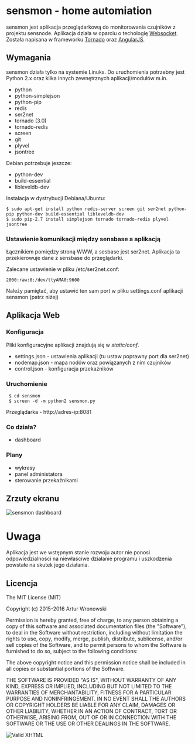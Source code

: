 # sensmon - home automiation

sensmon jest aplikacja przeglądarkową do monitorowania czujników z projektu sensnode. Aplikacja działa w oparciu o techologię [Websocket](http://pl.wikipedia.org/wiki/WebSocket). Została napisana w frameworku [Tornado](http://www.tornadoweb.org/en/stable/) oraz [AngularJS](https://angularjs.org/). 

## Wymagania

sensmon działa tylko na systemie Linuks. Do uruchomienia potrzebny jest Python 2.x oraz kilka innych zewnętrznych aplikacji/modułów m.in.

- python
- python-simplejson
- python-pip
- redis
- ser2net
- tornado (3.0)
- tornado-redis
- screen
- git
- plyvel
- jsontree

Debian potrzebuje jeszcze:

- python-dev
- build-essential
- libleveldb-dev

Instalacja w dystrybucji Debiana/Ubuntu:

    $ sudo apt-get install python redis-server screen git ser2net python-pip python-dev build-essential libleveldb-dev
    $ sudo pip-2.7 install simplejson tornado tornado-redis plyvel jsontree


### Ustawienie komunikacji między sensbase a aplikacją

Łącznikiem pomiędzy stroną WWW, a sesbase jest ser2net. Aplikacja ta przekierowuje dane z sensbase do przeglądarki. 

Zalecane ustawienie w pliku /etc/ser2net.conf:

    2000:raw:0:/dev/ttyAMA0:9600
    
Należy pamiętać, aby ustawić ten sam port w pliku settings.conf aplikacji sensmon (patrz niżej)

## Aplikacja Web
### Konfiguracja

Pliki konfiguracyjne aplikacji znajdują się w *static/conf*.

- settings.json - ustawienia aplikacji (tu ustaw poprawny port dla ser2net)
- nodemap.json - mapa nodów oraz powiązanych z nim czujników
- control.json - konfiguracja przekaźników

### Uruchomienie

     $ cd sensmon
     $ screen -d -m python2 sensmon.py

Przeglądarka - http://adres-ip:8081

### Co działa?

- dashboard

### Plany

- wykresy
- panel administatora
- sterowanie przekaźnikami

## Zrzuty ekranu

![sensmon dashboard](https://dl.dropboxusercontent.com/u/677573/Photos/sensmon/dashboard.png)

# Uwaga
Aplikacja jest we wstępnym stanie rozwoju autor nie ponosi odpowiedzialności na niewłaściwe działanie programu i uszkodzenia powstałe na skutek jego działania.

## Licencja

The MIT License (MIT)

Copyright (c) 2015-2016 Artur Wronowski

Permission is hereby granted, free of charge, to any person obtaining a copy
of this software and associated documentation files (the "Software"), to deal
in the Software without restriction, including without limitation the rights
to use, copy, modify, merge, publish, distribute, sublicense, and/or sell
copies of the Software, and to permit persons to whom the Software is
furnished to do so, subject to the following conditions:

The above copyright notice and this permission notice shall be included in
all copies or substantial portions of the Software.

THE SOFTWARE IS PROVIDED "AS IS", WITHOUT WARRANTY OF ANY KIND, EXPRESS OR
IMPLIED, INCLUDING BUT NOT LIMITED TO THE WARRANTIES OF MERCHANTABILITY,
FITNESS FOR A PARTICULAR PURPOSE AND NONINFRINGEMENT. IN NO EVENT SHALL THE
AUTHORS OR COPYRIGHT HOLDERS BE LIABLE FOR ANY CLAIM, DAMAGES OR OTHER
LIABILITY, WHETHER IN AN ACTION OF CONTRACT, TORT OR OTHERWISE, ARISING FROM,
OUT OF OR IN CONNECTION WITH THE SOFTWARE OR THE USE OR OTHER DEALINGS IN
THE SOFTWARE.


![Valid XHTML](http://w3.org/Icons/valid-xhtml10)

